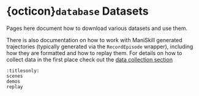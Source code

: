 # {octicon}`database` Datasets

Pages here document how to download various datasets and use them.

There is also documentation on how to work with ManiSkill generated trajectories (typically generated via the `RecordEpisode` wrapper), including how they are formatted and how to replay them. For details on how to collect data in the first place check out the [data collection section](../data_collection/index.md)

```{toctree}
:titlesonly:
scenes
demos
replay
```